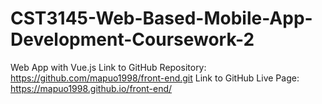 # CST3145-Web-Based-Mobile-App-Development-Coursework-2
Web App with Vue.js
Link to GitHub Repository: https://github.com/mapuo1998/front-end.git
Link to GitHub Live Page: https://mapuo1998.github.io/front-end/
